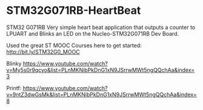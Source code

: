 # STM32G071RB-HeartBeat
STM32 G071RB Very simple heart beat application that outputs a counter to LPUART and Blinks an LED on the Nucleo-STM32G071RB Dev Board.

Used the great ST MOOC Courses here to get started:
http://bit.ly/STM32G0_MOOC

Blinky
https://www.youtube.com/watch?v=My5s0r9qcyo&list=PLnMKNibPkDnG1xN9JSrrwMWt5ngQQchAa&index=3

Printf:
https://www.youtube.com/watch?v=9ntZ3dwGsMk&list=PLnMKNibPkDnG1xN9JSrrwMWt5ngQQchAa&index=8

